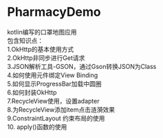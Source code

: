 # PharmacyDemo
kotlin编写的口罩地图应用  
包含知识点：  
   1.OkHttp的基本使用方式  
   2.OkHttp非同步进行Get请求  
   3.JSON解析工具-GSON，通过Gson转换JSON为Class  
   4.如何使用元件绑定View Binding  
   5.如何显示ProgressBar加载中圆圈  
   6.如何封装OkHttp  
   7.RecycleView使用，设置adapter  
   8.为RecycleView添加item点击涟漪效果  
   9.ConstraintLayout 约束布局的使用  
   10. apply()函数的使用  
